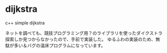 # dijkstra

c++ simple dijkstra

ネットを調べても、競技プログラミング用？のライブラリを使ったダイクストラ探索しか見つからなかったので、手前で実装した。
ゆるふわの実装のため、無駄が多い＆バグの温床プログラムになっています。
